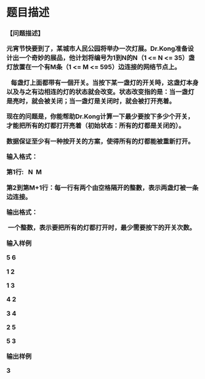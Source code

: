 # 题目描述


<h3>
<p>
【问题描述】
</p>
<p>
元宵节快要到了，某城市人民公园将举办一次灯展。Dr.Kong准备设计出一个奇妙的展品，他计划将编号为1到N的N（1 &lt;= N &lt;= 35）盏灯放置在一个有M条（1 &lt;= M &lt;= 595）边连接的网络节点上。
</p>
<p>
   每盏灯上面都带有一個开关。当按下某一盏灯的开关時，这盏灯本身以及与之有边相连的灯的状态就会改变。状态改变指的是：当一盏灯是亮时，就会被关闭；当一盏灯是关闭时，就会被打开亮着。
</p>
<p>
现在的问题是，你能帮助Dr.Kong计算一下最少要按下多少个开关，才能把所有的灯都打开亮着（初始状态：所有的灯都是关闭的）。
</p>
<p>
数据保证至少有一种按开关的方案，使得所有的灯都能被重新打开。
</p>
<p>
输入格式：
</p>
<p>
第1行:   N  M
</p>
<p>
第2到第M+1行：每一行有两个由空格隔开的整數，表示两盏灯被一条边连接。
</p>
<p>
输出格式：
</p>
<p>
 一个整数，表示要把所有的灯都打开时，最少需要按下的开关次数。
</p>
<p>
输入样例
</p>
<p>
5 6
</p>
<p>
1 2
</p>
<p>
1 3
</p>
<p>
4 2
</p>
<p>
3 4
</p>
<p>
2 5
</p>
<p>
5 3
</p>
<p>
输出样例  
</p>
<p>
3
</p>
</h3>
<p>
<br/>
</p>
